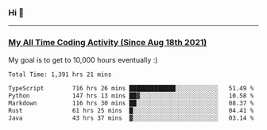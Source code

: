 ### Hi 🙂

---

### <a href="https://wakatime.com/@Eroxl">My All Time Coding Activity (Since Aug 18th 2021)</a>
My goal is to get to 10,000 hours eventually :)
<!--START_SECTION:waka-->

```txt
Total Time: 1,391 hrs 21 mins

TypeScript        716 hrs 26 mins █████████████░░░░░░░░░░░░   51.49 %
Python            147 hrs 13 mins ██▓░░░░░░░░░░░░░░░░░░░░░░   10.58 %
Markdown          116 hrs 30 mins ██░░░░░░░░░░░░░░░░░░░░░░░   08.37 %
Rust              61 hrs 25 mins  █░░░░░░░░░░░░░░░░░░░░░░░░   04.41 %
Java              43 hrs 37 mins  ▓░░░░░░░░░░░░░░░░░░░░░░░░   03.14 %
```

<!--END_SECTION:waka-->
